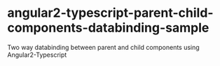 # angular2-typescript-parent-child-components-databinding-sample
Two way databinding between parent and child components using Angular2-Typescript
